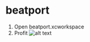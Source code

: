 # beatport

1. Open beatport.xcworkspace
2. Profit
![alt text][logo]

[logo]: http://frenchculture.org/sites/default/files/david-guetta-sues-over-parody-youredm-1_0.jpg "Logo Title Text 2"
